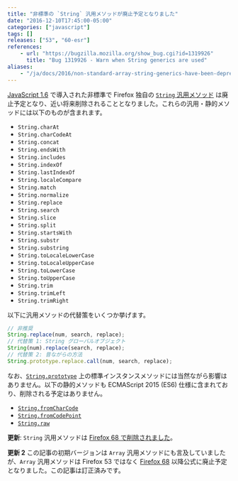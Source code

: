 ```yaml
---
title: "非標準の `String` 汎用メソッドが廃止予定となりました"
date: "2016-12-10T17:45:00-05:00"
categories: ["javascript"]
tags: []
releases: ["53", "60-esr"]
references:
    - url: "https://bugzilla.mozilla.org/show_bug.cgi?id=1319926"
      title: "Bug 1319926 - Warn when String generics are used"
aliases:
    - "/ja/docs/2016/non-standard-array-string-generics-have-been-deprecated/"
---
```

[JavaScript 1.6](https://developer.mozilla.org/docs/Web/JavaScript/New_in_JavaScript/1.6) で導入された非標準で Firefox 独自の [`String` 汎用メソッド](https://developer.mozilla.org/docs/Web/JavaScript/Reference/Global_Objects/String#String_generic_methods) は廃止予定となり、近い将来削除されることとなりました。これらの汎用・静的メソッドには以下のものが含まれます。

* `String.charAt`
* `String.charCodeAt`
* `String.concat`
* `String.endsWith`
* `String.includes`
* `String.indexOf`
* `String.lastIndexOf`
* `String.localeCompare`
* `String.match`
* `String.normalize`
* `String.replace`
* `String.search`
* `String.slice`
* `String.split`
* `String.startsWith`
* `String.substr`
* `String.substring`
* `String.toLocaleLowerCase`
* `String.toLocaleUpperCase`
* `String.toLowerCase`
* `String.toUpperCase`
* `String.trim`
* `String.trimLeft`
* `String.trimRight`

以下に汎用メソッドの代替策をいくつか挙げます。

```js
// 非推奨
String.replace(num, search, replace);
// 代替策 1: String グローバルオブジェクト
String(num).replace(search, replace);
// 代替策 2: 昔ながらの方法
String.prototype.replace.call(num, search, replace);
```

なお、[`String.prototype`](https://developer.mozilla.org/docs/Web/JavaScript/Reference/Global_Objects/String/prototype) 上の標準インスタンスメソッドには当然ながら影響はありません。以下の静的メソッドも ECMAScript 2015 (ES6) 仕様に含まれており、削除される予定はありません。

* [`String.fromCharCode`](https://developer.mozilla.org/docs/Web/JavaScript/Reference/Global_Objects/String/fromCharCode)
* [`String.fromCodePoint`](https://developer.mozilla.org/docs/Web/JavaScript/Reference/Global_Objects/String/fromCodePoint)
* [`String.raw`](https://developer.mozilla.org/docs/Web/JavaScript/Reference/Global_Objects/String/raw)

**更新**: `String` 汎用メソッドは [Firefox 68 で削除されました](https://www.fxsitecompat.dev/ja/docs/2019/non-standard-string-generics-have-been-removed/)。

**更新 2** この記事の初期バージョンは `Array` 汎用メソッドにも言及していましたが、`Array` 汎用メソッドは Firefox 53 ではなく [Firefox 68](https://www.fxsitecompat.dev/ja/docs/2016/non-array-string-generics-have-been-deprecated/) 以降公式に廃止予定となりました。この記事は訂正済みです。
